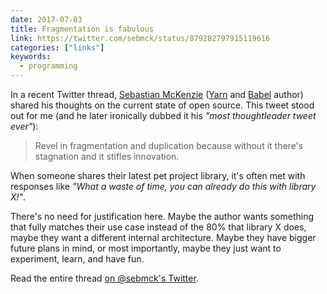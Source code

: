 ```yaml
---
date: 2017-07-03
title: Fragmentation is fabulous
link: https://twitter.com/sebmck/status/879282797915119616
categories: ["links"]
keywords:
  - programming
---
```


In a recent Twitter thread, [Sebastian McKenzie](https://twitter.com/sebmck) ([Yarn](https://yarnpkg.com/en/) and [Babel](https://babeljs.io/) author) shared his thoughts on the current state of open source. This tweet stood out for me (and he later ironically dubbed it his _"most thoughtleader tweet ever"_):

> Revel in fragmentation and duplication because without it there's stagnation and it stifles innovation.

When someone shares their latest pet project library, it's often met with responses like _"What a waste of time, you can already do this with library X!"_.

There's no need for justification here. Maybe the author wants something that fully matches their use case instead of the 80% that library X does, maybe they want a different internal architecture. Maybe they have bigger future plans in mind, or most importantly, maybe they just want to experiment, learn, and have fun.

Read the entire thread [on @sebmck's Twitter](https://twitter.com/sebmck/status/879282797915119616).
